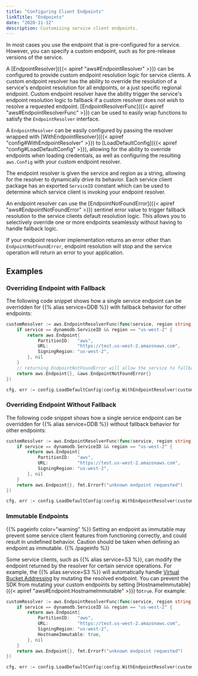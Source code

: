 ```yaml
---
title: "Configuring Client Endpoints"
linkTitle: "Endpoints"
date: "2020-11-12"
description: Customizing service client endpoints.
---
```


In most cases you use the endpoint that is pre-configured for a service. However, you can specify a custom endpoint,
such as for pre-release versions of the service.

A [EndpointResolver]({{< apiref "aws#EndpointResolver" >}}) can be configured to provide custom endpoint resolution
logic for service clients. A custom endpoint resolver has the ability to override the resolution of a service's endpoint
resolution for all endpoints, or a just specific regional endpoint. Custom endpoint resolver have the ability trigger
the service's endpoint resolution logic to fallback if a custom resolver does not wish to resolve a requested
endpoint. [EndpointResolverFunc]({{< apiref "aws#EndpointResolverFunc" >}}) can be used to easily wrap functions to
satisfy the `EndpointResolver` interface.

A `EndpointResolver` can be easily configured by passing the resolver wrapped with
[WithEndpointResolver]({{< apiref "config#WithEndpointResolver" >}}) to
[LoadDefaultConfig]({{< apiref "config#LoadDefaultConfig" >}}), allowing for the ability to override endpoints when
loading credentials, as well as configuring the resulting `aws.Config` with your custom endpoint resolver.

The endpoint resolver is given the service and region as a string, allowing for the resolver to dynamically drive its
behavior. Each service client package has an exported `ServiceID` constant which can be used to determine which service
client is invoking your endpoint resolver.

An endpoint resolver can use the [EndpointNotFoundError]({{< apiref "aws#EndpointNotFoundError" >}}) sentinel error
value to trigger fallback resolution to the service clients default resolution logic. This allows you to selectively
override one or more endpoints seamlessly without having to handle fallback logic.

If your endpoint resolver implementation returns an error other than `EndpointNotFoundError`, endpoint resolution will
stop and the service operation will return an error to your application.

## Examples

### Overriding Endpoint with Fallback

The following code snippet shows how a single service endpoint can be overridden for {{% alias service=DDB %}} with
fallback behavior for other endpoints:

```go
customResolver := aws.EndpointResolverFunc(func(service, region string) (aws.Endpoint, error) {
    if service == dynamodb.ServiceID && region == "us-west-2" {
        return aws.Endpoint{
            PartitionID:   "aws",
            URL:           "https://test.us-west-2.amazonaws.com",
            SigningRegion: "us-west-2",
        }, nil
    }
    // returning EndpointNotFoundError will allow the service to fallback to it's default resolution
    return aws.Endpoint{}, &aws.EndpointNotFoundError{}
})

cfg, err := config.LoadDefaultConfig(config.WithEndpointResolver(customResolver))
```

### Overriding Endpoint Without Fallback

The following code snippet shows how a single service endpoint can be overridden for {{% alias service=DDB %}} without
fallback behavior for other endpoints:

```go
customResolver := aws.EndpointResolverFunc(func(service, region string) (aws.Endpoint, error) {
    if service == dynamodb.ServiceID && region == "us-west-2" {
        return aws.Endpoint{
            PartitionID:   "aws",
            URL:           "https://test.us-west-2.amazonaws.com",
            SigningRegion: "us-west-2",
        }, nil
    }
    return aws.Endpoint{}, fmt.Errorf("unknown endpoint requested")
})

cfg, err := config.LoadDefaultConfig(config.WithEndpointResolver(customResolver))
```

### Immutable Endpoints

{{% pageinfo color="warning" %}}
Setting an endpoint as immutable may prevent some service client features from functioning correctly, and could result
in undefined behavior. Caution should be taken when defining an endpoint as immutable.
{{% /pageinfo %}}

Some service clients, such as {{% alias service=S3 %}}, can modify the endpoint returned by the resolver for certain
service operations. For example, the {{% alias service=S3 %}} will automatically handle
[Virtual Bucket Addressing](https://docs.aws.amazon.com/AmazonS3/latest/dev/VirtualHosting.html) by mutating the
resolved endpoint. You can prevent the SDK from mutating your custom endpoints by setting 
[HostnameImmutable]({{< apiref "aws#Endpoint.HostnameImmutable" >}}) to`true`. For example:

```go
customResolver := aws.EndpointResolverFunc(func(service, region string) (aws.Endpoint, error) {
    if service == dynamodb.ServiceID && region == "us-west-2" {
        return aws.Endpoint{
            PartitionID:   "aws",
            URL:           "https://test.us-west-2.amazonaws.com",
            SigningRegion: "us-west-2",
            HostnameImmutable: true,
        }, nil
    }
    return aws.Endpoint{}, fmt.Errorf("unknown endpoint requested")
})

cfg, err := config.LoadDefaultConfig(config.WithEndpointResolver(customResolver))
```

